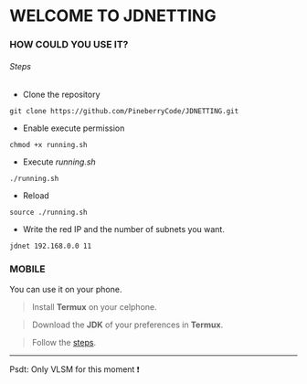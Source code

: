 # WELCOME TO JDNETTING

### HOW COULD YOU USE IT?

###### Steps

- Clone the repository
```
git clone https://github.com/PineberryCode/JDNETTING.git
```
- Enable execute permission
```
chmod +x running.sh
```
- Execute *running.sh*
```
./running.sh
```
- Reload
```
source ./running.sh
```
- Write the red IP and the number of subnets you want.
```
jdnet 192.168.0.0 11
```
### MOBILE

You can use it on your phone.

> Install **Termux** on your celphone.

> Download the __JDK__ of your preferences in **Termux**.

> Follow the [steps](#steps).

- - -

Psdt: Only VLSM for this moment ❗

